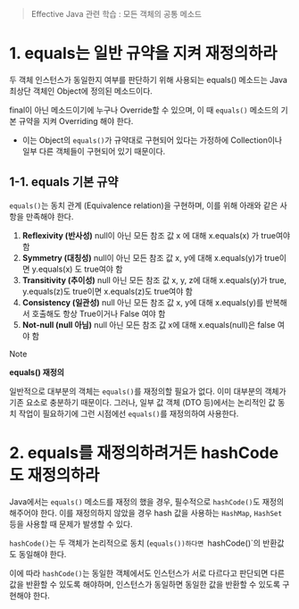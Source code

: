 > Effective Java 관련 학습 : 모든 객체의 공통 메소드

# 1. equals는 일반 규약을 지켜 재정의하라
두 객체 인스턴스가 동일한지 여부를 판단하기 위해 사용되는 equals() 메소드는 Java 최상단 객체인 Object에 정의된 메소드이다.

final이 아닌 메소드이기에 누구나 Override할 수 있으며, 이 때 `equals()` 메소드의 기본 규약을 지켜 Overriding 해야 한다.
- 이는 Object의 `equals()`가 규약대로 구현되어 있다는 가정하에 Collection이나 일부 다른 객체들이 구현되어 있기 때문이다.

## 1-1. equals 기본 규약
`equals()`는 동치 관계 (Equivalence relation)을 구현하며, 이를 위해 아래와 같은 사항을 만족해야 한다.
1. **Reflexivity (반사성)**
	null이 아닌 모든 참조 값 x 에 대해 x.equals(x) 가 true여야 함
2. **Symmetry (대칭성)**
	null이 아닌 모든 참조 값 x, y에 대해 x.equals(y)가 true이면 y.equals(x) 도 true여야 함
3. **Transitivity (추이성)**
	null 아닌 모든 참조 값 x, y, z에 대해 x.equals(y)가 true, y.equals(z)도 true이면 x.equals(z)도 true여야 함
4. **Consistency (일관성)**
	null 아닌 모든 참조 값 x, y에 대해 x.equals(y)를 반복해서 호출해도 항상 True이거나 False 여야 함
5. **Not-null (null 아님)**
	null 아닌 모든 참조 값 x에 대해 x.equals(null)은 false 여야 함

> [!NOTE]
> **equals() 재정의**
> 
> 일반적으로 대부분의 객체는 `equals()`를 재정의할 필요가 없다. 이미 대부분의 객체가 기존 요소로 충분하기 때문이다. 그러나, 일부 값 객체 (DTO 등)에서는 논리적인 값 동치 작업이 필요하기에 그런 시점에선 `equals()`를 재정의하여 사용한다.

# 2. equals를 재정의하려거든 hashCode도 재정의하라
Java에서는 `equals()` 메소드를 재정의 했을 경우, 필수적으로 `hashCode()`도 재정의 해주어야 한다.
이를 재정의하지 않았을 경우 hash 값을 사용하는 `HashMap`, `HashSet` 등을 사용할 때 문제가 발생할 수 있다.

`hashCode()`는 두 객체가 논리적으로 동치 (`equals())하다면 `hashCode()`의 반환값도 동일해야 한다.

이에 따라 `hashCode()`는 동일한 객체에서도 인스턴스가 서로 다르다고 판단되면 다른 값을 반환할 수 있도록 해야하며, 인스턴스가 동일하면 동일한 값을 반환할 수 있도록 구현해야 한다.
